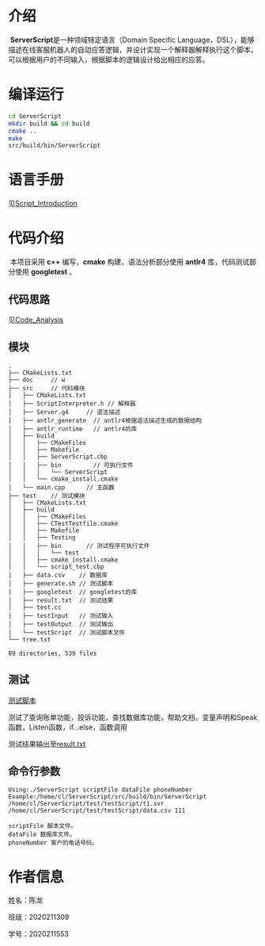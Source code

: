 # 介绍

​	**ServerScript**是一种领域特定语言（Domain Specific Language，DSL），能够描述在线客服机器人的自动应答逻辑，并设计实现一个解释器解释执行这个脚本，可以根据用户的不同输入，根据脚本的逻辑设计给出相应的应答。



# 编译运行

```bash
cd ServerScript
mkdir build && cd build
cmake ..
make
src/build/bin/ServerScript
```



# 语言手册

见[Script_Introduction](Script_Introduction.md)



# 代码介绍

​	本项目采用 **c++** 编写，**cmake** 构建，语法分析部分使用 **antlr4** 库，代码测试部分使用 **googletest** 。



## 代码思路

见[Code_Analysis](Code_Analysis.md)



## 模块

```
.
├── CMakeLists.txt
├── doc     // w
├── src		// 代码模块
│   ├── CMakeLists.txt
│   ├── ScriptInterpreter.h // 解释器
│   ├── Server.g4     // 语法描述
│   ├── antlr_generate  // antlr4根据语法描述生成的数据结构
│   ├── antlr_runtime   // antlr4的库
│   ├── build
│   │   ├── CMakeFiles
│   │   ├── Makefile
│   │   ├── ServerScript.cbp
│   │   ├── bin         // 可执行文件
│   │   │   └── ServerScript
│   │   └── cmake_install.cmake
│   └── main.cpp      // 主函数
├── test	// 测试模块
│   ├── CMakeLists.txt
│   ├── build
│   │   ├── CMakeFiles
│   │   ├── CTestTestfile.cmake
│   │   ├── Makefile
│   │   ├── Testing
│   │   ├── bin       // 测试程序可执行文件
│   │   │   └── test
│   │   ├── cmake_install.cmake
│   │   └── script_test.cbp
│   ├── data.csv    // 数据库
│   ├── generate.sh // 测试脚本
│   ├── googletest  // googletest的库
│   ├── result.txt  // 测试结果
│   ├── test.cc
│   ├── testInput   // 测试输入
│   ├── testOutput  // 测试输出
│   └── testScript  // 测试脚本文件
└── tree.txt

89 directories, 539 files

```

## 测试

[测试脚本](../test/generate.sh)

测试了查询账单功能，投诉功能，查找数据库功能，帮助文档，变量声明和Speak函数，Listen函数，if...else，函数调用

测试结果输出至[result.txt](../test/result.txt)



## 命令行参数

```
Using:./ServerScript scriptFile dataFile phoneNumber
Example:/home/cl/ServerScript/src/build/bin/ServerScript /home/cl/ServerScript/test/testScript/t1.svr /home/cl/ServerScript/test/testScript/data.csv 111

scriptFile 脚本文件。
dataFile 数据库文件。
phoneNumber 客户的电话号码。
```



# 作者信息

姓名：陈龙

班级：2020211309

学号：2020211553
